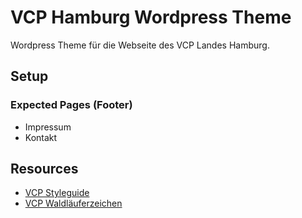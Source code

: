 # VCP Hamburg Wordpress Theme

Wordpress Theme für die Webseite des VCP Landes Hamburg.

## Setup
### Expected Pages (Footer)
- Impressum
- Kontakt

## Resources
- [VCP Styleguide](http://www.vcp.de/fileadmin/grafiken_vcp/vcp-cd-2015/VCP-Gestaltunsrichtlinien_web_V1.pdf)
- [VCP Waldläuferzeichen](http://www.vcp.de/pfadfinden/vcp-waldlaeuferzeichen/)
